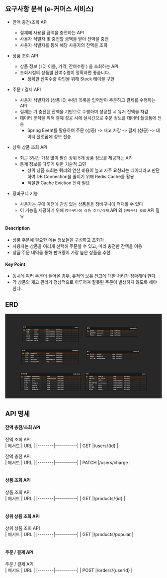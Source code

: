 ## 요구사항 분석 (e-커머스 서비스)

- 잔액 충전/조회 API
  - 결제에 사용될 금액을 충전하는 API 
  - 사용자 식별자 및 충전할 금액을 받아 잔액을 충전
  - 사용자 식별자를 통해 해당 사용자의 잔액을 조회

- 상품 조회 API
  - 상품 정보 ( ID, 이름, 가격, 잔여수량 ) 을 조회하는 API
  - 조회시점의 상품별 잔여수량이 정확하면 좋습니다.
    - 정확한 잔여수량 확인을 위해 Stock 테이블 구현

- 주문 / 결제 API
  - 사용자 식별자와 (상품 ID, 수량) 목록을 입력받아 주문하고 결제를 수행하는 API 
  - 결제는 기 충전된 잔액을 기반으로 수행하며 성공할 시 유저 잔액을 차감
  - 데이터 분석을 위해 결제 성공 시에 실시간으로 주문 정보를 데이터 플랫폼에 전송
    - Spring Event를 활용하여 주문 (성공) -> 재고 차감 -> 결제 (성공) -> 데이터 플랫폼에 정보 전송  

- 상위 상품 조회 API
  - 최근 3일간 가장 많이 팔린 상위 5개 상품 정보를 제공하는 API
  - 통계 정보를 다루기 위한 기술적 고민
    - 상위 상품 조회는 쿼리의 연산 비용이 높고 자주 요청되는 데이터라고 판단하여 DB Connection을 줄이기 위해 Redis Cache를 활용
    - 적절한 Cache Eviction 전략 필요

- 장바구니 기능
  - 사용자는 구매 이전에 관심 있는 상품들을 장바구니에 적재할 수 있다
  - 이 기능을 제공하기 위해 `장바구니에 상품 추가/삭제` API 와 `장바구니 조회` API 필요

#### Description

- 상품 주문에 필요한 메뉴 정보들을 구성하고 조회가
- 사용자는 상품을 여러개 선택해 주문할 수 있고, 미리 충전한 잔액을 이용
- 상품 주문 내역을 통해 판매량이 가장 높은 상품을 추천

#### Key Point

- 동시에 여러 주문이 들어올 경우, 유저의 보유 잔고에 대한 처리가 정확해야 한다.
- 각 상품의 재고 관리가 정상적으로 이루어져 잘못된 주문이 발생하지 않도록 해야 한다.

## ERD

![concert erd](https://raw.githubusercontent.com/corncode8/e-commerce/master/images/erd/erd.png)

## API 명세

#### 잔액 충전/조회 API

잔액 조회 API <br/>
| 메서드 | URL | 
|--------|-----------| 
| GET |/users/{id} | <br/>


잔액 충전 API <br/>
| 메서드 | URL | 
|--------|-----------| 
| PATCH |/users/charge | <br/>
<br/>

#### 상품 조회 API

상품 조회 API <br/>
| 메서드 | URL | 
|--------|-----------| 
| GET |/products/{id} | <br/>
<br/>

#### 상위 상품 조회 API

상위 상품 조회 API <br/>
| 메서드 | URL | 
|--------|-----------| 
| GET |/products/popular | <br/>
<br/>

#### 주문 / 결제 API

주문 / 결제 API <br/>
| 메서드 | URL | 
|--------|-----------| 
| POST |/orders/{userId} | <br/>
<br/>


